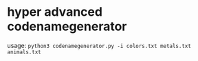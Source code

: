hyper advanced codenamegenerator
==

usage: `python3 codenamegenerator.py -i colors.txt metals.txt animals.txt`
